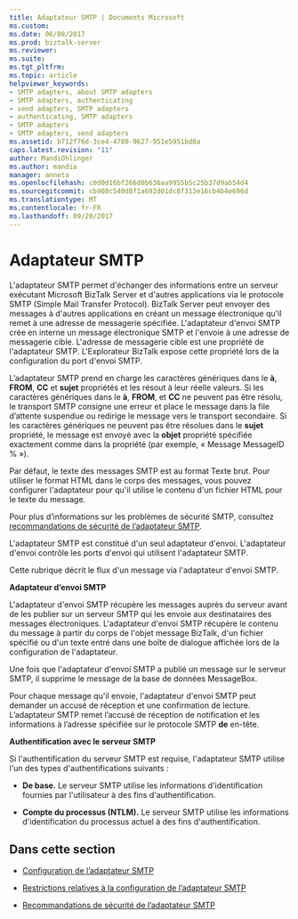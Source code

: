```yaml
---
title: Adaptateur SMTP | Documents Microsoft
ms.custom: 
ms.date: 06/08/2017
ms.prod: biztalk-server
ms.reviewer: 
ms.suite: 
ms.tgt_pltfrm: 
ms.topic: article
helpviewer_keywords:
- SMTP adapters, about SMTP adapters
- SMTP adapters, authenticating
- send adapters, SMTP adapters
- authenticating, SMTP adapters
- SMTP adapters
- SMTP adapters, send adapters
ms.assetid: b712f76d-3ce4-4780-9627-951e5951bd8a
caps.latest.revision: "11"
author: MandiOhlinger
ms.author: mandia
manager: anneta
ms.openlocfilehash: c0d0d16bf266d0b636aa9955b5c25b37d9ab54d4
ms.sourcegitcommit: cb908c540d8f1a692d01dc8f313e16cb4b4e696d
ms.translationtype: MT
ms.contentlocale: fr-FR
ms.lasthandoff: 09/20/2017
---
```

# <a name="smtp-adapter"></a>Adaptateur SMTP
L'adaptateur SMTP permet d'échanger des informations entre un serveur exécutant Microsoft BizTalk Server et d'autres applications via le protocole SMTP (Simple Mail Transfer Protocol). BizTalk Server peut envoyer des messages à d'autres applications en créant un message électronique qu'il remet à une adresse de messagerie spécifiée. L'adaptateur d'envoi SMTP crée en interne un message électronique SMTP et l'envoie à une adresse de messagerie cible. L'adresse de messagerie cible est une propriété de l'adaptateur SMTP. L'Explorateur BizTalk expose cette propriété lors de la configuration du port d'envoi SMTP.  
  
 L’adaptateur SMTP prend en charge les caractères génériques dans le **à**, **FROM**, **CC** et **sujet** propriétés et les résout à leur réelle valeurs. Si les caractères génériques dans le **à**, **FROM**, et **CC** ne peuvent pas être résolu, le transport SMTP consigne une erreur et place le message dans la file d’attente suspendue ou redirige le message vers le transport secondaire. Si les caractères génériques ne peuvent pas être résolues dans le **sujet** propriété, le message est envoyé avec la **objet** propriété spécifiée exactement comme dans la propriété (par exemple, « Message MessageID % »).  
  
 Par défaut, le texte des messages SMTP est au format Texte brut. Pour utiliser le format HTML dans le corps des messages, vous pouvez configurer l'adaptateur pour qu'il utilise le contenu d'un fichier HTML pour le texte du message.  
  
 Pour plus d’informations sur les problèmes de sécurité SMTP, consultez [recommandations de sécurité de l’adaptateur SMTP](../core/smtp-adapter-security-recommendations.md).  
  
 L'adaptateur SMTP est constitué d'un seul adaptateur d'envoi. L'adaptateur d'envoi contrôle les ports d'envoi qui utilisent l'adaptateur SMTP.  
  
 Cette rubrique décrit le flux d'un message via l'adaptateur d'envoi SMTP.  
  
 **Adaptateur d’envoi SMTP**  
  
 L'adaptateur d'envoi SMTP récupère les messages auprès du serveur avant de les publier sur un serveur SMTP qui les envoie aux destinataires des messages électroniques. L'adaptateur d'envoi SMTP récupère le contenu du message à partir du corps de l'objet message BizTalk, d'un fichier spécifié ou d'un texte entré dans une boîte de dialogue affichée lors de la configuration de l'adaptateur.  
  
 Une fois que l'adaptateur d'envoi SMTP a publié un message sur le serveur SMTP, il supprime le message de la base de données MessageBox.  
  
 Pour chaque message qu'il envoie, l'adaptateur d'envoi SMTP peut demander un accusé de réception et une confirmation de lecture. L’adaptateur SMTP remet l’accusé de réception de notification et les informations à l’adresse spécifiée sur le protocole SMTP **de** en-tête.  
  
 **Authentification avec le serveur SMTP**  
  
 Si l'authentification du serveur SMTP est requise, l'adaptateur SMTP utilise l'un des types d'authentifications suivants :  
  
-   **De base.** Le serveur SMTP utilise les informations d'identification fournies par l'utilisateur à des fins d'authentification.  
  
-   **Compte du processus (NTLM).** Le serveur SMTP utilise les informations d'identification du processus actuel à des fins d'authentification.  
  
## <a name="in-this-section"></a>Dans cette section  
  
-   [Configuration de l’adaptateur SMTP](../core/configuring-the-smtp-adapter.md)  
  
-   [Restrictions relatives à la configuration de l’adaptateur SMTP](../core/restrictions-when-configuring-the-smtp-adapter.md)  
  
-   [Recommandations de sécurité de l’adaptateur SMTP](../core/smtp-adapter-security-recommendations.md)